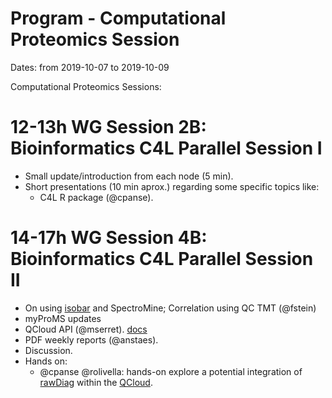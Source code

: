 # Program - Computational Proteomics Session

Dates: from 2019-10-07 to 2019-10-09

Computational Proteomics Sessions: 

# 12-13h WG Session 2B: Bioinformatics C4L Parallel Session I

* Small update/introduction from each node (5 min). 
* Short presentations (10 min aprox.) regarding some specific topics like: 
    * C4L R package (@cpanse).
  

# 14-17h WG Session 4B: Bioinformatics C4L Parallel Session II

* On using [isobar](https://github.com/fbreitwieser/isobar) and SpectroMine; Correlation using QC TMT (@fstein)
* myProMS updates
* QCloud API (@mserret). [docs](https://documenter.getpostman.com/view/8947947/SVn3qu8K?version=latest)
* PDF weekly reports (@anstaes). 
* Discussion. 
* Hands on: 
    * @cpanse @rolivella: hands-on explore a potential integration of [rawDiag](https://github.com/fgcz/rawDiag) within the [QCloud](http://qcloud2.crg.eu).

